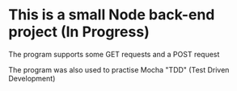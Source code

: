 # This is a small Node back-end project (In Progress)

The program supports some GET requests and a POST request

The program was also used to practise Mocha "TDD" (Test Driven Development)
